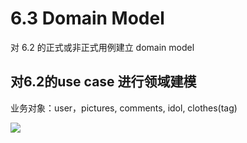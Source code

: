 # 6.3 Domain Model
对 6.2 的正式或非正式用例建立 domain model
## 对6.2的use case 进行领域建模
业务对象：user，pictures, comments, idol, clothes(tag)

![](image/damain_model.png)
